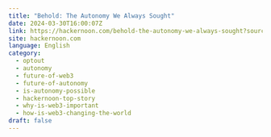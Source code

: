 ```yaml
---
title: "Behold: The Autonomy We Always Sought"
date: 2024-03-30T16:00:07Z
link: https://hackernoon.com/behold-the-autonomy-we-always-sought?source=rss&utm_medium=RSS&utm_source=news.12bit.vn
site: hackernoon.com
language: English
category:
  - optout
  - autonomy
  - future-of-web3
  - future-of-autonomy
  - is-autonomy-possible
  - hackernoon-top-story
  - why-is-web3-important
  - how-is-web3-changing-the-world
draft: false
---
```

